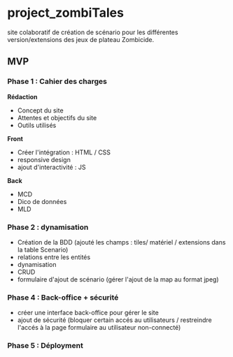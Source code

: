 # project_zombiTales

site colaboratif de création de scénario pour les différentes version/extensions des jeux de plateau Zombicide.

## MVP

### Phase 1 : Cahier des charges

**Rédaction**

- Concept du site
- Attentes et objectifs du site
- Outils utilisés 

**Front**

- Créer l'intégration : HTML / CSS
- responsive design
- ajout d'interactivité : JS

**Back**
- MCD
- Dico de données
- MLD

### Phase 2 : dynamisation

- Création de la BDD (ajouté les champs : tiles/ matériel / extensions dans la table Scenario)
- relations entre les entités
- dynamisation
- CRUD
- formulaire d'ajout de scénario (gérer l'ajout de la map au format jpeg)

### Phase 4 : Back-office + sécurité

- créer une interface back-office pour gérer le site
- ajout de sécurité (bloquer certain accés au utilisateurs / restreindre l'accés à la page formulaire au utilisateur non-connecté)

### Phase 5 : Déployment